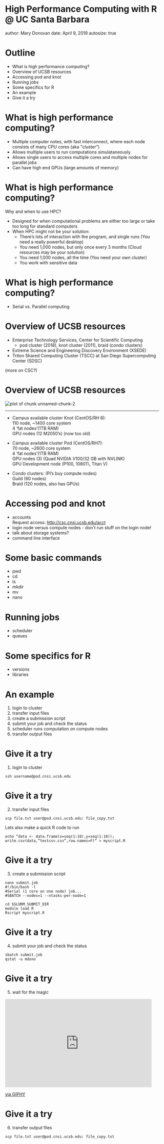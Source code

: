 High Performance Computing with R @ UC Santa Barbara
========================================================
author: Mary Donovan
date: April 9, 2019
autosize: true

Outline
========================================================

- What is high performance computing?
- Overview of UCSB resources
- Accessing pod and knot
- Running jobs
- Some specifics for R
- An example
- Give it a try

What is high performance computing?
========================================================
- Multiple computer notes, with fast interconnect, where each node consists of many CPU cores 
(aka "cluster")
- Allows multiple users to run computations simulataneously  
- Allows single users to access multiple cores and multiple nodes for parallel jobs  
- Can have high end GPUs (large amounts of memory)  

What is high performance computing?
========================================================
Why and when to use HPC? 
- Designed for when computational problems are either too large or take too long for standard computers
- When HPC might not be your solution:
  - There’s lots of interaction with the program, and single runs (You need a really powerful desktop)
  - You need 1,000 nodes, but only once every 3 months (Cloud resources may be your solution)
  - You need 1,000 nodes, all the time (You need your own cluster)
  - You work with sensitive data

  

What is high performance computing?
========================================================
- Serial vs. Parallel computing


Overview of UCSB resources
========================================================
- Enterprise Technology Services, Center for Scientific Computing 
  - pod cluster (2018), knot cluster (2011), braid (condo clusters)
- Extreme Science and Engineering Discovery Environment (XSEDE)
- Triton Shared Computing Cluster (TSCC) at San Diego Supercomputing Center (SDSC)

(more on CSC?)

Overview of UCSB resources
========================================================
![plot of chunk unnamed-chunk-2](R_on_HPC-figure/pod.png)
***
- Campus available cluster Knot (CentOS/RH 6):  
110 node, ~1400 core system  
4 ‘fat nodes’(1TB RAM)  
GPU nodes (12 M2050’s) (now too old)  

- Campus available cluster Pod (CentOS/RH7):  
70 node, ~2600 core system  
4 ‘fat nodes’(1TB RAM)  
GPU nodes (3) (Quad NVIDIA V100/32 GB with NVLINK)  
GPU Development node (P100, 1080Ti, Titan V)  

- Condo clusters: (PI’s buy compute nodes)  
Guild (60 nodes)  
Braid (120 nodes, also has GPUs)  

Accessing pod and knot
========================================================
- accounts  
Request access: http://csc.cnsi.ucsb.edu/acct
- login node versus compute nodes - don't run stuff on the login node!  
- talk about storage systems?  
- command line interface  

Some basic commands
========================================================
  - pwd
  - cd
  - ls
  - mkdir
  - mv
  - nano

Running jobs
========================================================
  - scheduler
  - queues

Some specifics for R
========================================================
  - versions
  - libraries

An example
========================================================
1. login to cluster
2. transfer input files
3. create a submission script
4. submit your job and check the status
5. scheduler runs computation on compute nodes
6. transfer output files 

Give it a try
========================================================
1. login to cluster 
  
```
ssh username@pod.cnsi.ucsb.edu
```

Give it a try
========================================================
2. transfer input files  
  
```
scp file.txt user@pod.cnsi.ucsb.edu: file_copy.txt
```

Lets also make a quick R code to run
  
```
echo “data <- data.frame(x=seq(1:10),y=seq(1:10)); write.csv(data,”testcsv.csv”,row.names=F)“ > myscript.R

```


Give it a try
========================================================
3. create a submission script  
  
```
nano submit.job
#!/bin/bash -l
#Serial (1 core on one node) job...
#SBATCH --nodes=1 --ntasks-per-node=1

cd $SLURM_SUBMIT_DIR
module load R
Rscript myscript.R
```

Give it a try
========================================================
4. submit your job and check the status  
  
```
sbatch submit.job
qstat -u mdono
```

Give it a try
========================================================
5. wait for the magic  
<iframe src="https://giphy.com/embed/hCiQVo1dzVwPu" width="480" height="288" frameBorder="0" class="giphy-embed" allowFullScreen></iframe><p><a href="https://giphy.com/gifs/mrw-waiting-hCiQVo1dzVwPu">via GIPHY</a></p>

Give it a try
========================================================
6. transfer output files  
  
```
scp file.txt user@pod.cnsi.ucsb.edu: file_copy.txt
```


